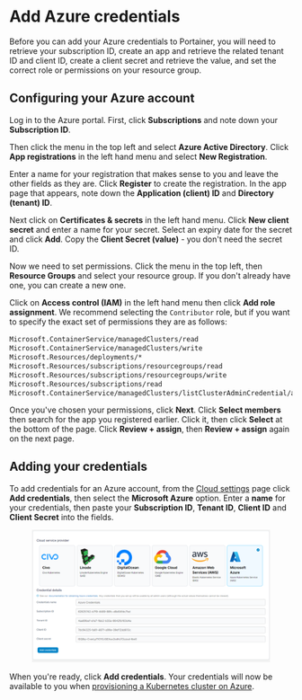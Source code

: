 # Add Azure credentials

Before you can add your Azure credentials to Portainer, you will need to retrieve your subscription ID, create an app and retrieve the related tenant ID and client ID, create a client secret and retrieve the value, and set the correct role or permissions on your resource group.

## Configuring your Azure account

Log in to the Azure portal. First, click **Subscriptions** and note down your **Subscription ID**.&#x20;

Then click the menu in the top left and select **Azure Active Directory**. Click **App registrations** in the left hand menu and select **New Registration**.

Enter a name for your registration that makes sense to you and leave the other fields as they are. Click **Register** to create the registration. In the app page that appears, note down the **Application (client) ID** and **Directory (tenant) ID**.

Next click on **Certificates & secrets** in the left hand menu. Click **New client secret** and enter a name for your secret. Select an expiry date for the secret and click **Add**. Copy the **Client Secret (value)** - you don't need the secret ID.

Now we need to set permissions. Click the menu in the top left, then **Resource Groups** and select your resource group. If you don't already have one, you can create a new one.&#x20;

Click on **Access control (IAM)** in the left hand menu then click **Add role assignment**. We recommend selecting the `Contributor` role, but if you want to specify the exact set of permissions they are as follows:

```
Microsoft.ContainerService/managedClusters/read
Microsoft.ContainerService/managedClusters/write
Microsoft.Resources/deployments/*
Microsoft.Resources/subscriptions/resourcegroups/read
Microsoft.Resources/subscriptions/resourcegroups/write
Microsoft.Resources/subscriptions/read
Microsoft.ContainerService/managedClusters/listClusterAdminCredential/action
```

Once you've chosen your permissions, click **Next**. Click **Select members** then search for the app you registered earlier. Click it, then click **Select** at the bottom of the page. Click **Review + assign**, then **Review + assign** again on the next page.

## Adding your credentials

To add credentials for an Azure account, from the [Cloud settings](./) page click **Add credentials**, then select the **Microsoft Azure** option. Enter a **name** for your credentials, then paste your **Subscription ID**, **Tenant ID**, **Client ID** and **Client Secret** into the fields.

<figure><img src="../../../.gitbook/assets/2.15-settings-cloud-azure-add.png" alt=""><figcaption></figcaption></figure>

When you're ready, click **Add credentials**. Your credentials will now be available to you when [provisioning a Kubernetes cluster on Azure](../../environments/add/kaas/aks.md).
